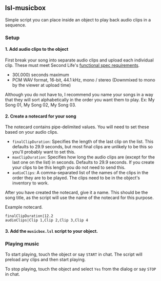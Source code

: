 ## lsl-musicbox
Simple script you can place inside an object to play back audio clips in a sequence.

### Setup
#### 1. Add audio clips to the object
First break your song into separate audio clips and upload each individual clip. These must meet Second Life's [functional spec requirements](https://wiki.secondlife.com/wiki/Sound_Clips).
- 30(.000) seconds maximum
- PCM WAV format, 16-bit, 44.1 kHz, mono / stereo (Downmixed to mono by the viewer at upload time)

Although you do not have to, I recommend you name your songs in a way that they will sort alphabetically in the order you want them to play. Ex: My Song 01, My Song 02, My Song 03.

#### 2. Create a notecard for your song
The notecard contains pipe-delimited values. You will need to set these based on your audio clips.
- `finalClipDuration`: Specifies the length of the last clip on the list. This defaults to 29.9 seconds, but most final clips are unlikely to be this so you'll probably want to set this.
- `maxClipDuration`: Specifies how long the audio clips are (except for the last one on the list) in seconds. Defaults to 29.9 seconds. If you create your clips to be this length you do not need to send this.
- `audioClips`: A comma-separated list of the names of the clips in the order they are to be played. The clips need to be in the object's inventory to work.

After you have created the notecard, give it a name. This should be the song title, as the script will use the name of the notecard for this purpose.

Example notecard.
```
finalClipDuration|12.2
audioClips|Clip 1,Clip 2,Clip 3,Clip 4
```

#### 3. Add the `musicbox.lsl` script to your object.

### Playing music
To start playing, touch the object or say `START` in chat. The script will preload any clips and then start playing.

To stop playing, touch the object and select `Yes` from the dialog or say `STOP` in chat.
